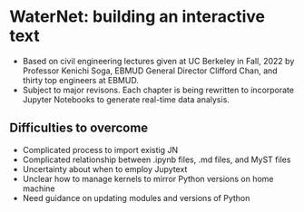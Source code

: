 # WaterNet: building an interactive text 
- Based on civil engineering lectures given at UC Berkeley in Fall, 2022 by Professor Kenichi Soga, EBMUD General Director Clifford Chan, and thirty top engineers at EBMUD.
- Subject to major revisons. Each chapter is being rewritten to incorporate Jupyter Notebooks to generate real-time data analysis.
## Difficulties to overcome
- Complicated process to import existig JN
- Complicated relationship between .ipynb files, .md files, and MyST files
- Uncertainty about when to employ Jupytext
- Unclear how to manage kernels to mirror Python versions on home machine
- Need guidance on updating modules and versions of Python
